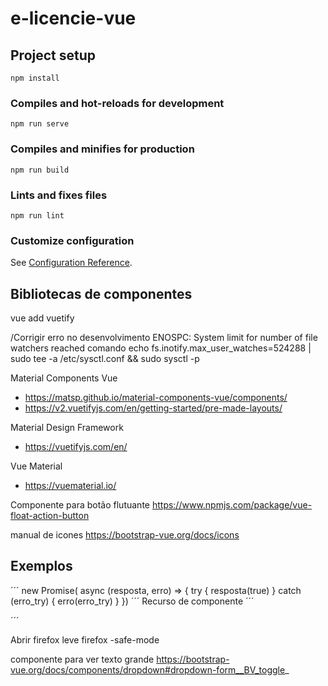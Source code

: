 # e-licencie-vue

## Project setup
```
npm install
```

### Compiles and hot-reloads for development
```
npm run serve
```

### Compiles and minifies for production
```
npm run build
```

### Lints and fixes files
```
npm run lint
```

### Customize configuration
See [Configuration Reference](https://cli.vuejs.org/config/).


## Bibliotecas de componentes

vue add vuetify


/Corrigir erro no desenvolvimento
ENOSPC: System limit for number of file watchers reached
comando
echo fs.inotify.max_user_watches=524288 | sudo tee -a /etc/sysctl.conf && sudo sysctl -p

Material Components Vue

- https://matsp.github.io/material-components-vue/components/
- https://v2.vuetifyjs.com/en/getting-started/pre-made-layouts/


Material Design Framework 

- https://vuetifyjs.com/en/

Vue Material

- https://vuematerial.io/


Componente para botão flutuante
https://www.npmjs.com/package/vue-float-action-button


manual de icones
https://bootstrap-vue.org/docs/icons


## Exemplos

´´´
new Promise( async (resposta, erro) => {
try {
  resposta(true)
} catch (erro_try) {
  erro(erro_try)
}
})
´´´
Recurso de componente
´´´

<template><componente /></template> <script lang="ts"> import componente from 'componente.vue' import Vue from 'vue' export default Vue.extend({ components: { componente: componente }, props: ['value'], data: function () { return { teste: true } }, created: function () { this.mudarTeste() }, methods: { atualizarVModel() { this.$emit('input', this.value) }, mudarTeste() { this.teste = false }, }, }) </script> <style scoped></style> 

´´´


Abrir firefox leve firefox -safe-mode


componente para ver texto grande 
https://bootstrap-vue.org/docs/components/dropdown#dropdown-form__BV_toggle_

